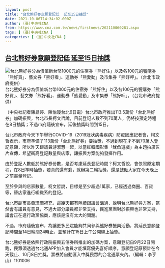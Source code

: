 ```yaml
---
layout: post
title: "台北熊好券意願登記低  延至15日抽獎"
date: 2021-10-06T14:34:02.000Z
author: (臺)中央社CNA
from: https://www.cna.com.tw/news/firstnews/202110060281.aspx
tags: [ (臺)中央社CNA ]
categories: [ (臺)中央社CNA ]
---
```

<!--1633530842000-->
[台北熊好券意願登記低  延至15日抽獎](https://www.cna.com.tw/news/firstnews/202110060281.aspx)
------

<div>
<div><div><div style="--aspect-ratio:2000/2000;"><picture><source media="(max-width: 414px)" data-srcset="https://imgcdn.cna.com.tw/www/WebPhotos/800/20210901/2000x2000_0245139802781.jpg"><source media="(min-width: 413px)" data-srcset="https://imgcdn.cna.com.tw/www/WebPhotos/1024/20210901/2000x2000_0245139802781.jpg"><img data-src="https://imgcdn.cna.com.tw/www/WebPhotos/800/20210901/2000x2000_0245139802781.jpg" alt="台北熊好券分為價值新台幣1000元的住宿券「熊好住」以及各100元的饗購券「熊好買」、藝文券「熊好看」、運動券「熊愛動」及市集券「熊好呷」。（台北市政府提供）" data-srcset="https://imgcdn.cna.com.tw/www/WebPhotos/800/20210901/2000x2000_0245139802781.jpg 414w, https://imgcdn.cna.com.tw/www/WebPhotos/1024/20210901/2000x2000_0245139802781.jpg 1024w"></picture></div><div>台北熊好券分為價值新台幣1000元的住宿券「熊好住」以及各100元的饗購券「熊好買」、藝文券「熊好看」、運動券「熊愛動」及市集券「熊好呷」。（台北市政府提供）</div></div></div><div></div><div><p>（中央社記者陳昱婷、陳怡璇台北6日電）台北市政府推出113.5萬份「台北熊好券」加碼振興，台北市長柯文哲說，目前登記人數不到70萬人，仍將按預定時程在8日抽獎；不過市府隨後宣布，延後抽獎時間到15日。</p><p>台北市政府今天下午舉行COVID-19（2019冠狀病毒疾病）防疫因應記者會，柯文哲表示，市府準備了113萬份「台北熊好券」要抽獎，不過到現在才不到70萬人登記意願，所以昨天跟議員游淑慧一起，以當紅韓國影集「魷魚遊戲」為主題拍廣告片宣傳，希望衝高登記數量與店家，讓振興方案能夠發揮作用。</p><p>由於登記人數低於熊好券份數，是否考慮延長登記時間？柯文哲說，會依照原定期程，在8日準時抽獎，若真的還有剩，就辦第二輪抽獎，還是鼓勵大家在今天晚上之前盡量登記。</p><p>至於參與的店家數量，柯文哲說，目標是至少超過1萬家，已經透過商圈、百貨等，替店家進行組織系的登記。</p><p>台北市副市長黃珊珊補充，這幾天都有陸續跟議會溝通、說明台北熊好券方案，當然會有議員有意見，不過大部分議員都非常支持，民進黨團對於振興也非常支持，議會正在進行政黨協商，應該是沒有太大的問題。</p><p>不過，市府隨後宣布，為讓更多民眾能夠共同參與熊好券振興活動，將延長意願登記時間至14日晚間24時止，並預計在15日上午公開線上抽獎。</p><p>台北熊好券是依照行政院振興五倍券所推出的加碼方案，意願登記自9月22日開跑，民眾須透過台北通APP加入會員才能填寫優先喜好順序，意願登記原預計在今天截止、10月8日抽獎，票券將自動匯入中獎民眾的台北通票夾內。（編輯：李亨山）1101006</p></div>
</div>
